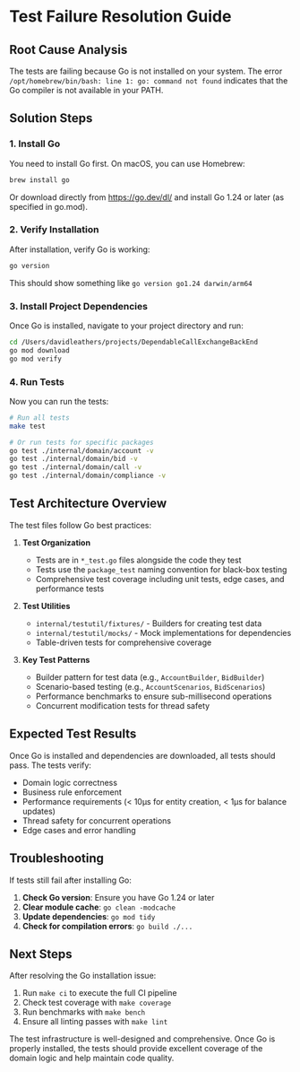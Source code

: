 # Test Failure Resolution Guide

## Root Cause Analysis

The tests are failing because Go is not installed on your system. The error `/opt/homebrew/bin/bash: line 1: go: command not found` indicates that the Go compiler is not available in your PATH.

## Solution Steps

### 1. Install Go

You need to install Go first. On macOS, you can use Homebrew:

```bash
brew install go
```

Or download directly from https://go.dev/dl/ and install Go 1.24 or later (as specified in go.mod).

### 2. Verify Installation

After installation, verify Go is working:

```bash
go version
```

This should show something like `go version go1.24 darwin/arm64`

### 3. Install Project Dependencies

Once Go is installed, navigate to your project directory and run:

```bash
cd /Users/davidleathers/projects/DependableCallExchangeBackEnd
go mod download
go mod verify
```

### 4. Run Tests

Now you can run the tests:

```bash
# Run all tests
make test

# Or run tests for specific packages
go test ./internal/domain/account -v
go test ./internal/domain/bid -v
go test ./internal/domain/call -v
go test ./internal/domain/compliance -v
```

## Test Architecture Overview

The test files follow Go best practices:

1. **Test Organization**
   - Tests are in `*_test.go` files alongside the code they test
   - Tests use the `package_test` naming convention for black-box testing
   - Comprehensive test coverage including unit tests, edge cases, and performance tests

2. **Test Utilities** 
   - `internal/testutil/fixtures/` - Builders for creating test data
   - `internal/testutil/mocks/` - Mock implementations for dependencies
   - Table-driven tests for comprehensive coverage

3. **Key Test Patterns**
   - Builder pattern for test data (e.g., `AccountBuilder`, `BidBuilder`)
   - Scenario-based testing (e.g., `AccountScenarios`, `BidScenarios`)
   - Performance benchmarks to ensure sub-millisecond operations
   - Concurrent modification tests for thread safety

## Expected Test Results

Once Go is installed and dependencies are downloaded, all tests should pass. The tests verify:

- Domain logic correctness
- Business rule enforcement
- Performance requirements (< 10µs for entity creation, < 1µs for balance updates)
- Thread safety for concurrent operations
- Edge cases and error handling

## Troubleshooting

If tests still fail after installing Go:

1. **Check Go version**: Ensure you have Go 1.24 or later
2. **Clear module cache**: `go clean -modcache`
3. **Update dependencies**: `go mod tidy`
4. **Check for compilation errors**: `go build ./...`

## Next Steps

After resolving the Go installation issue:

1. Run `make ci` to execute the full CI pipeline
2. Check test coverage with `make coverage`
3. Run benchmarks with `make bench`
4. Ensure all linting passes with `make lint`

The test infrastructure is well-designed and comprehensive. Once Go is properly installed, the tests should provide excellent coverage of the domain logic and help maintain code quality.